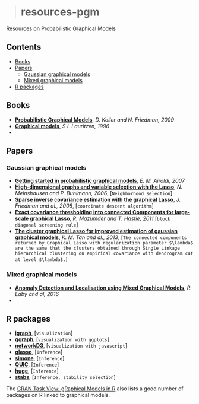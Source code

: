 ># resources-pgm
Resources on Probabilistic Graphical Models

## Contents
  * [Books](#books)
  * [Papers](#papers)
    * [Gaussian graphical models](#gaussian-graphical-models)
    * [Mixed graphical models](#mixed-graphical-models)
  * [R packages](#r-packages)
  
## Books
  - [**Probabilistic Graphical Models**](https://mitpress.mit.edu/books/probabilistic-graphical-models), *D. Koller and N. Friedman, 2009*
  - [**Graphical models**](https://play.google.com/store/books/details?id=mGQWkx4guhAC&rdid=book-mGQWkx4guhAC&rdot=1&source=gbs_atb&pcampaignid=books_booksearch_atb), *S L Lauritzen, 1996*
  - 

## Papers

### Gaussian graphical models
  - [**Getting started in probabilistic graphical models**](https://arxiv.org/abs/math/0608017), *E. M. Airoldi, 2007*
  - [**High-dimensional graphs and variable selection with the Lasso**](https://arxiv.org/abs/math/0608017), *N. Meinshausen and P. Buhlmann, 2006*, [`Neighborhood selection`]
  - [**Sparse inverse covariance estimation with the graphical Lasso**](https://arxiv.org/abs/0708.3517), *J. Friedman and al., 2008*, [`coordinate descent algorithm`]
  - [**Exact covariance thresholding into connected Components for large-scale graphical Lasso**](https://arxiv.org/abs/1108.3829), *R. Mazumder and T. Hastie, 2011* [`block diagonal screening rule`]
  - [**The cluster graphical Lasso for improved estimation of gaussian graphical models**](https://arxiv.org/abs/1307.5339), *K. M. Tan and al., 2013*, [`The connected components returned by Graphical Lasso with regularization parameter $\lambda$ are the same that the clusters obtained through Single Linkage hierarchical clustering on empirical covariance with dendrogram cut at level $\lambda$.`]
  
### Mixed graphical models
  - [**Anomaly Detection and Localisation using Mixed Graphical Models**](https://arxiv.org/abs/1607.05974), *R. Laby and al, 2016*
  - 
  

## R packages
  - [**igraph**](https://cran.r-project.org/package=igraph), [`visualization`]
  - [**ggraph**](https://cran.r-project.org/package=ggraph), [`visualization with ggplots`]
  - [**networkD3**](https://cran.r-project.org/package=ggraph), [`visualization with javascript`]
  - [**glasso**](https://cran.r-project.org/package=glasso), [`Inference`]
  - [**simone**](https://cran.r-project.org/package=simone), [`Inference`]
  - [**QUIC**](https://cran.r-project.org/package=QUIC), [`Inference`]
  - [**huge**](https://cran.r-project.org/package=huge), [`Inference`]
  - [**stabs**](https://cran.r-project.org/package=stabs), [`Inference, stability selection`]  
  
The [CRAN Task View: gRaphical Models in R](https://cran.r-project.org/web/views/gR.html) also lists a good number of packages on R linked to graphical models.